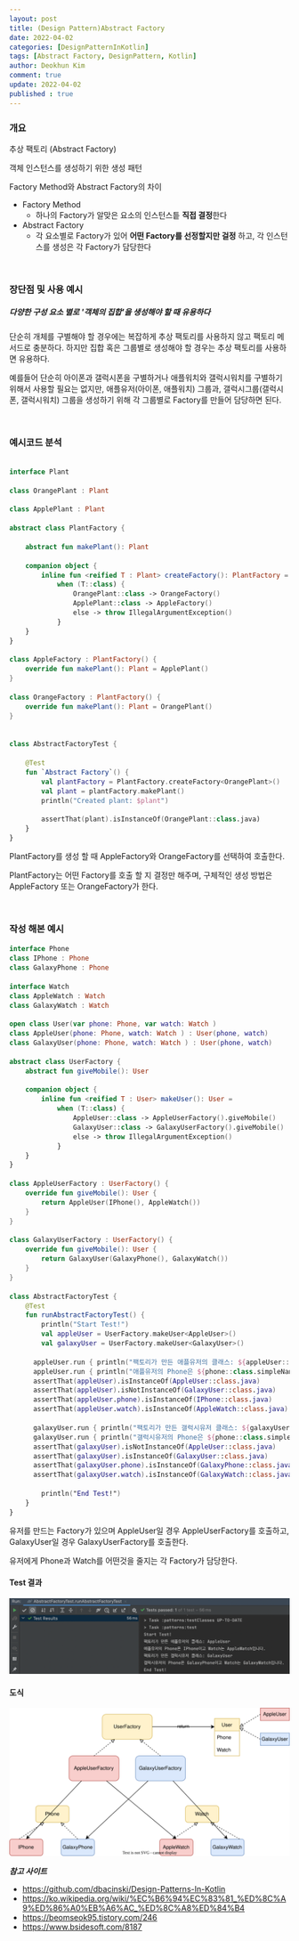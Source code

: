 ```yaml
---
layout: post
title: (Design Pattern)Abstract Factory
date: 2022-04-02
categories: [DesignPatternInKotlin]
tags: [Abstract Factory, DesignPattern, Kotlin]
author: Deokhun Kim
comment: true
update: 2022-04-02
published : true
---
```


### 개요
추상 팩토리 (Abstract Factory)

객체 인스턴스를 생성하기 위한 생성 패턴

Factory Method와 Abstract Factory의 차이
- Factory Method
  - 하나의 Factory가 알맞은 요소의 인스턴스틑 **직접 결정**한다
- Abstract Factory
  - 각 요소별로 Factory가 있어 **어떤 Factory를 선정할지만 걸정** 하고, 각 인스턴스를 생성은 각 Factory가 담당한다

   



<br/>

### 장단점 및 사용 예시
##### 다양한 구성 요소 별로 '객체의 집합'을 생성해야 할 때 유용하다
단순히 개체를 구별해야 할 경우에는 복잡하게 추상 팩토리를 사용하지 않고 팩토리 메서드로 충분하다.
하지만 집합 혹은 그룹별로 생성해야 할 경우는 추상 팩토리를 사용하면 유용하다.


예를들어 단순히 아이폰과 갤럭시폰을 구별하거나 애플워치와 갤럭시워치를 구별하기 위해서 사용할 필요는 없지만,
애플유저(아이폰, 애플워치) 그룹과, 갤럭시그룹(갤럭시폰, 갤럭시워치) 그룹을 생성하기 위해 각 그룹별로 Factory를 만들어 담당하면 된다.

<br/>

### 예시코드 분석
```kotlin

interface Plant

class OrangePlant : Plant

class ApplePlant : Plant

abstract class PlantFactory {

    abstract fun makePlant(): Plant

    companion object {
        inline fun <reified T : Plant> createFactory(): PlantFactory =
            when (T::class) {
                OrangePlant::class -> OrangeFactory()
                ApplePlant::class -> AppleFactory()
                else -> throw IllegalArgumentException()
            }
    }
}

class AppleFactory : PlantFactory() {
    override fun makePlant(): Plant = ApplePlant()
}

class OrangeFactory : PlantFactory() {
    override fun makePlant(): Plant = OrangePlant()
}


class AbstractFactoryTest {

    @Test
    fun `Abstract Factory`() {
        val plantFactory = PlantFactory.createFactory<OrangePlant>()
        val plant = plantFactory.makePlant()
        println("Created plant: $plant")

        assertThat(plant).isInstanceOf(OrangePlant::class.java)
    }
}
```
PlantFactory를 생성 할 때 AppleFactory와 OrangeFactory를 선택하여 호출한다.

PlantFactory는 어떤 Factory를 호출 할 지 결정만 해주며, 구체적인 생성 방법은 AppleFactory 또는 OrangeFactory가 한다.




<br/>

### 작성 해본 예시
```kotlin
interface Phone
class IPhone : Phone
class GalaxyPhone : Phone

interface Watch
class AppleWatch : Watch
class GalaxyWatch : Watch

open class User(var phone: Phone, var watch: Watch )
class AppleUser(phone: Phone, watch: Watch ) : User(phone, watch)
class GalaxyUser(phone: Phone, watch: Watch ) : User(phone, watch)

abstract class UserFactory {
    abstract fun giveMobile(): User

    companion object {
        inline fun <reified T : User> makeUser(): User =
            when (T::class) {
                AppleUser::class -> AppleUserFactory().giveMobile()
                GalaxyUser::class -> GalaxyUserFactory().giveMobile()
                else -> throw IllegalArgumentException()
            }
    }
}

class AppleUserFactory : UserFactory() {
    override fun giveMobile(): User {
        return AppleUser(IPhone(), AppleWatch())
    }
}

class GalaxyUserFactory : UserFactory() {
    override fun giveMobile(): User {
        return GalaxyUser(GalaxyPhone(), GalaxyWatch())
    }
}

class AbstractFactoryTest {
    @Test
    fun runAbstractFactoryTest() {
        println("Start Test!")
        val appleUser = UserFactory.makeUser<AppleUser>()
        val galaxyUser = UserFactory.makeUser<GalaxyUser>()

      appleUser.run { println("팩토리가 만든 애플유저의 클래스: ${appleUser::class.simpleName}") }
      appleUser.run { println("애플유저의 Phone은 ${phone::class.simpleName}이고 Watch는 ${watch::class.simpleName}입니다.") }
      assertThat(appleUser).isInstanceOf(AppleUser::class.java)
      assertThat(appleUser).isNotInstanceOf(GalaxyUser::class.java)
      assertThat(appleUser.phone).isInstanceOf(IPhone::class.java)
      assertThat(appleUser.watch).isInstanceOf(AppleWatch::class.java)

      galaxyUser.run { println("팩토리가 만든 갤럭시유저 클래스: ${galaxyUser::class.simpleName}") }
      galaxyUser.run { println("갤럭시유저의 Phone은 ${phone::class.simpleName}이고 Watch는 ${watch::class.simpleName}입니다.") }
      assertThat(galaxyUser).isNotInstanceOf(AppleUser::class.java)
      assertThat(galaxyUser).isInstanceOf(GalaxyUser::class.java)
      assertThat(galaxyUser.phone).isInstanceOf(GalaxyPhone::class.java)
      assertThat(galaxyUser.watch).isInstanceOf(GalaxyWatch::class.java)

        println("End Test!")
    }
}
```

유저를 만드는 Factory가 있으며 AppleUser일 경우 AppleUserFactory를 호출하고, 
GalaxyUser일 경우 GalaxyUserFactory를 호출한다.

유저에게 Phone과 Watch를 어떤것을 줄지는 각 Factory가 담당한다.

#### Test 결과
<img src="/assets/postimg/2022_04/AbstractFactory002.png" />

#### 도식
<img src="/assets/postimg/2022_04/AbstractFactory001.svg" />


<br/>

***참고 사이트***
- https://github.com/dbacinski/Design-Patterns-In-Kotlin
- https://ko.wikipedia.org/wiki/%EC%B6%94%EC%83%81_%ED%8C%A9%ED%86%A0%EB%A6%AC_%ED%8C%A8%ED%84%B4
- https://beomseok95.tistory.com/246
- https://www.bsidesoft.com/8187